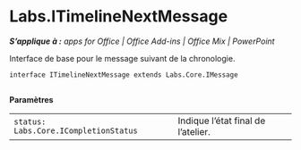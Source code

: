 
# Labs.ITimelineNextMessage

 _**S’applique à :** apps for Office | Office Add-ins | Office Mix | PowerPoint_

Interface de base pour le message suivant de la chronologie.

```
interface ITimelineNextMessage extends Labs.Core.IMessage
```


## 

 **Paramètres**


|||
|:-----|:-----|
| `status: Labs.Core.ICompletionStatus`|Indique l’état final de l’atelier.|

